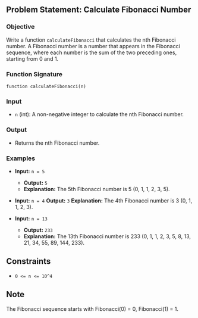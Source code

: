 ## Problem Statement: Calculate Fibonacci Number

### Objective
Write a function `calculateFibonacci` that calculates the nth Fibonacci number. A Fibonacci number is a number that appears in the Fibonacci sequence, where each number is the sum of the two preceding ones, starting from 0 and 1.

### Function Signature
`function calculateFibonacci(n)`

### Input
- `n` (int): A non-negative integer to calculate the nth Fibonacci number.
 
### Output
- Returns the nth Fibonacci number.

### Examples
- **Input:** `n = 5` 
   - **Output:** `5` 
   - **Explanation:** The 5th Fibonacci number is 5 (0, 1, 1, 2, 3, 5).

- **Input:** `n = 4` 
  **Output:** `3` 
  **Explanation:** The 4th Fibonacci number is 3 (0, 1, 1, 2, 3).

- **Input:** `n = 13` 
   - **Output:** `233` 
   - **Explanation:** The 13th Fibonacci number is 233 (0, 1, 1, 2, 3, 5, 8, 13, 21, 34, 55, 89, 144, 233).

## Constraints
- `0 <= n <= 10^4`

## Note
The Fibonacci sequence starts with Fibonacci(0) = 0, Fibonacci(1) = 1.